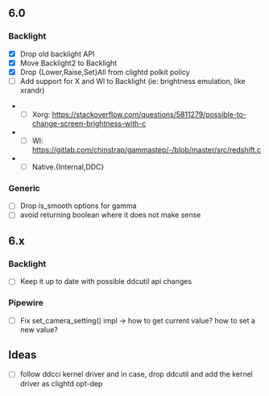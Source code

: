 ## 6.0

### Backlight
- [x] Drop old backlight API
- [x] Move Backlight2 to Backlight
- [x] Drop {Lower,Raise,Set}All from clightd polkit policy
- [ ] Add support for X and Wl to Backlight (ie: brightness emulation, like xrandr)
- - [ ] Xorg: https://stackoverflow.com/questions/5811279/possible-to-change-screen-brightness-with-c
- - [ ] Wl: https://gitlab.com/chinstrap/gammastep/-/blob/master/src/redshift.c
- - [ ] Native.{Internal,DDC}

### Generic
- [ ] Drop is_smooth options for gamma
- [ ] avoid returning boolean where it does not make sense

## 6.x

### Backlight
- [ ] Keep it up to date with possible ddcutil api changes

### Pipewire
- [ ] Fix set_camera_setting() impl -> how to get current value? how to set a new value?

## Ideas
- [ ] follow ddcci kernel driver and in case, drop ddcutil and add the kernel driver as clightd opt-dep
